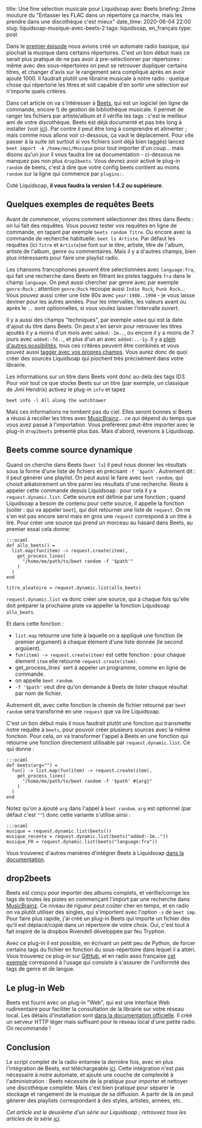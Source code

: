 title: Une fine sélection musicale pour Liquidsoap avec Beets
briefing: 2ème mouture du "Entasser les FLAC dans un répertoire ça marche, mais les prendre dans une discothèque c'est mieux"
date_time: 2020-06-04 22:00
slug: liquidsoap-musique-avec-beets-2
tags: liquidsoap, en_français
type: post





Dans le [premier épisode](/2020-05-05/liquidsoap-pige-et-automate-pour-radio-associative.html)
nous avions créé un automate radio basique,
qui piochait la musique dans certains répertoires.
C'est un bon début mais ce serait plus pratique de ne pas avoir à pre-sélectionner
par répertoires : même avec des sous-répertoires on peut se retrouver dupliquer certains titres, et changer d'avis sur le rangement sera compliqué après en avoir ajouté 1000.
Il faudrait plutôt une librairie musicale à notre radio :
quelque chose qui répertorie les titres et soit capable d'en sortir une sélection sur n'importe quels critères.

Dans cet article on va s'intéresser à [Beets](https://beets.io),
qui est un logiciel (en ligne de commande, encore !)
de gestion de bibliothèque musicale.
Il permet de ranger les fichiers par artiste/album et il vérifie les tags :
c'est le meilleur ami de votre discothèque.
Beets est déjà documenté et pas très long à installer
(voir [ici](https://beets.readthedocs.io/en/stable/guides/main.html#installing)).
Par contre il peut être long à comprendre et alimenter ;
mais comme nous allons voir ci-dessous, ça vaut le déplacement.
Pour vite passer à la suite (et surtout si vos fichiers sont déjà bien taggés)
lancez `beet import -A /home/moi/Musique` pour tout importer d'un coup...
mais disons qu'un jour il vous faudra lire sa documentation -
ci-dessous ne manquez pas non plus `drop2beets`.
Vous devrez avoir activé le plug-in `random` de beets,
c'est à dire que votre config beets contient au moins `random` sur la ligne qui commence par `plugins:`.

Coté Liquidsoap, **il vous faudra la version 1.4.2 ou supérieure**.

## Quelques exemples de requêtes Beets

Avant de commencer, voyons comment sélectionner des titres dans Beets : on lui fait des requêtes.
Vous pouvez tester vos requêtes en ligne de commande,
en tapant par exemple `beets random Titre`.
Ou encore avec la commande de recherche habituelle: `beet ls Artiste`.
Par défaut les requêtes (ici `Titre` et `Artiste`)se font sur le titre,
artiste, titre de l'album, artiste de l'album, genre ou commentaires.
Mais il y a d'autres champs, bien plus intéressants pour faire une playlist radio.

Les chansons francophones peuvent être sélectionnées avec
`language:fra`, qui fait une recherche dans Beets en filtrant les pistes taggués `fra` dans le champ `language`.
On peut aussi chercher par genre avec par exemple `genre:Rock` ;
attention `genre:Rock` recoupe aussi `Indie Rock`, `Punk Rock`...
Vous pouvez aussi créer une liste 80s avec `year:1980..1990` -
je vous laisse deviner pour les autres années.
Pour les intervalles, les valeurs avant ou après le `..` sont optionnelles,
si vous voulez laisser l'intervalle ouvert.

Il y a aussi des champs "techniques",
par exemple `added` qui est la date d'ajout du titre dans Beets.
On peut s'en servir pour retrouver les titres ajoutés il y a moins d'un mois avec `added:-1m..`,
ou encore il y a moins de 7 jours avec `added:-7d..`,
et plus d'un an avec `added:..-1y`.
Il y a [plein d'autres possibilités](https://beets.readthedocs.io/en/stable/reference/query.html),
tous ces critères peuvent être combinés
et vous pouvez aussi [tagger avec vos propres champs](https://beets.readthedocs.io/en/stable/guides/advanced.html#store-any-data-you-like).
Vous aurez donc de quoi créer des sources Liquidsoap qui piochent très précisément dans votre librairie.

Les informations sur un titre dans Beets vont donc au-delà des tags ID3.
Pour voir tout ce que stocke Beets sur un titre
(par exemple, un classique de Jimi Hendrix)
activez le plug-in `info` et tapez

    beet info -l All along the watchtower

Mais ces informations ne tombent pas du ciel.
Elles seront bonnes si Beets a réussi à recoller les titres avec [MusicBrainz](https://musicbrainz.org/)...
ce qui dépend du temps que vous avez passé à l'importation.
Vous préfèrerez peut-être importer avec le plug-in `drop2beets` présenté plus bas.
Mais d'abord, revenons à Liquidsoap.


## Beets comme source dynamique

Quand on cherche dans Beets (`beet ls`)
il peut nous donner les résultats sous la forme d'une liste de fichiers en précisant `-f '$path'`.
Autrement dit : il peut générer une playlist.
On peut aussi le faire avec `beet random`,
qui choisit aléatoirement un titre parmi les résultats d'une recherche.
Reste à appeler cette commande depuis Liquidsoap :
pour cela il y a `request.dynamic.list`.
Cette source est définie par une fonction ;
quand Liquidsoap a besoin de contenu pour cette source,
il appelle la fonction (soiler : qui va appeler `beet`),
qui doit retourner une liste de `request`.
On ne s'en est pas encore servi mais en gros une `request` correspond à un titre à lire.
Pour créer une source qui prend un morceau au hasard dans Beets,
au premier essai cela donne:

    :::ocaml
    def allo_beets() =
      list.map(fun(item) -> request.create(item),
        get_process_lines(
          "/home/me/path/to/beet random -f '$path'"
        )
      )
    end

    titre_aleatoire = request.dynamic.list(allo_beets)

`request.dynamic.list` va donc créer une source,
qui à chaque fois qu'elle doit préparer la prochaine piste va appeller la fonction Liquidsoap `allo_beats`.

Et dans cette fonction :

 * `list.map` retourne une liste à laquelle on a appliqué une fonction (le premier argument)
    à chaque élément d'une liste donnée (le second arguùent).
 * `fun(item) -> request.create(item)` est cette fonction : pour chaque élement `item` elle retourne `request.create(item)`.
 * get_process_lines` sert à appeler un programme, comme en ligne de commande.
 * on appelle `beet random`.
 * `-f '$path'` veut dire qu'on demande à Beets de lister chaque résultat par nom de fichier.

Autrement dit, avec cette fonction le chemin de fichier retourné par `beet random`
sera transformé en une `request` que va lire Liquidsoap.

C'est un bon début mais il nous faudrait plutôt une fonction qui transmette notre requête à `beets`,
pour pouvoir créer plusieurs sources avec la même fonction.
Pour cela, on va transformer l'appel à Beets en une fonction qui retourne une fonction directement utilisable par `request.dynamic.list`. Ce qui donne :

    :::ocaml
    def beets(arg="") =
      fun() -> list.map(fun(item) -> request.create(item),
        get_process_lines(
          "/home/me/path/to/beet random -f '$path' #{arg}"
        )
      )
    end

Notez qu'on a ajouté `arg` dans l'appel à `beet random`.
`arg` est optionnel (par défaut c'est `""`) donc cette variante s'utilise ainsi :

    :::ocaml
    musique = request.dynamic.list(beets())
    musique_recente = request.dynamic.list(beets("added:-1m.."))
    musique_FR = request.dynamic.list(beets("language:fra"))

Vous trouverez d'autres manières d'intégrer Beets à Liquidsoap
[dans la documentation](https://www.liquidsoap.info/doc-1.4.2/beets.html).


## drop2beets

Beets est conçu pour importer des albums complets,
et vérifie/corrige les tags de toutes les pistes en commençant l'import par une recherche dans
[MusicBrainz](https://musicbrainz.org/).
Ce niveau de rigueur peut coûter cher en temps, et en radio on va plutôt utiliser des singles,
qui s'importent avec l'option `-s` de `beet imp`.
Pour faire plus rapide,
j'ai créé un plug-in Beets qui importe un fichier dès qu'il est déplacé/copié
dans un répertoire de votre choix.
Oui, c'est tout à fait inspiré de la dropbox Rivendell développée par feu Tryphon.

Avec ce plug-in il est possible,
en écrivant un petit peu de Python,
de forcer certains tags du fichier en fonction du sous-répertoire dans lequel il a atteri.
Vous trouverez ce plug-in sur [GitHub](https://github.com/martinkirch/drop2beets),
et en radio asso française [cet exemple](https://github.com/martinkirch/drop2beets/blob/master/examples/force_genre_and_language_by_folder.py) correspond à l'usage qui consiste à
s'assurer de l'uniformité des tags de genre et de langue.


## Le plug-in Web

Beets est fourni avec un plug-in "Web", qui est une interface Web rudimentaire
pour faciliter la consultation de la librairie sur votre réseau local.
Les détails d'installation sont
[dans la documentation officielle](https://beets.readthedocs.io/en/stable/plugins/web.html).
Il créé un serveur HTTP léger
mais suffisant pour le réseau local d'une petite radio.
On recommande !

## Conclusion

Le script complet de la radio entamée la dernière fois, avec en plus
l'intégration de Beets, est téléchargeable [ici](02-radio.liq).
Cette intégration n'est pas nécessaire à notre automate,
et ajoute une couche de complexité à l'administration :
Beets nécessite de la pratique pour importer et nettoyer une discothèque complète.
Mais c'est bien pratique pour séparer le stockage et rangement de la musique de sa diffusion.
A partir de là on peut génerer des playlists correspondant à des styles,
artistes, années, etc.

_Cet article est le deuxième d'un série sur Liquidsoap ; retrouvez tous les articles de la série [ici](/tag/liquidsoap.html)._
